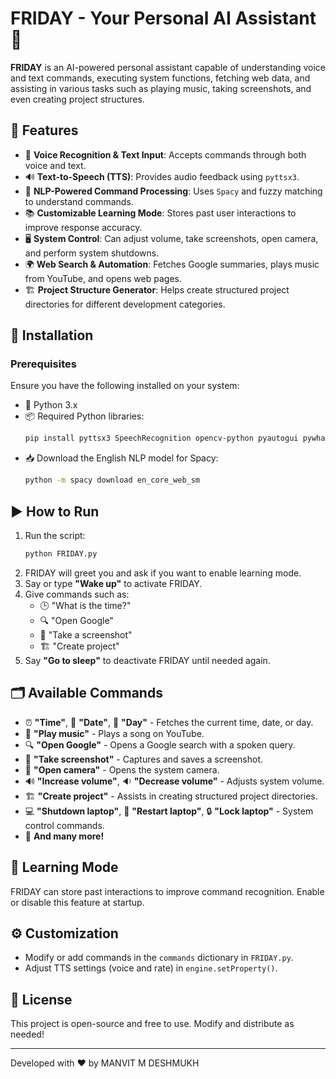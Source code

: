 # FRIDAY - Your Personal AI Assistant 🤖

**FRIDAY** is an AI-powered personal assistant capable of understanding voice and text commands, executing system functions, fetching web data, and assisting in various tasks such as playing music, taking screenshots, and even creating project structures.

## 🚀 Features

- 🎤 **Voice Recognition & Text Input**: Accepts commands through both voice and text.
- 🔊 **Text-to-Speech (TTS)**: Provides audio feedback using `pyttsx3`.
- 🧠 **NLP-Powered Command Processing**: Uses `Spacy` and fuzzy matching to understand commands.
- 📚 **Customizable Learning Mode**: Stores past user interactions to improve response accuracy.
- 🖥️ **System Control**: Can adjust volume, take screenshots, open camera, and perform system shutdowns.
- 🌍 **Web Search & Automation**: Fetches Google summaries, plays music from YouTube, and opens web pages.
- 🏗️ **Project Structure Generator**: Helps create structured project directories for different development categories.

## 🔧 Installation

### Prerequisites

Ensure you have the following installed on your system:

- 🐍 Python 3.x
- 📦 Required Python libraries:
  ```sh
  pip install pyttsx3 SpeechRecognition opencv-python pyautogui pywhatkit fuzzywuzzy beautifulsoup4 requests spacy
  ```
- 📥 Download the English NLP model for Spacy:
  ```sh
  python -m spacy download en_core_web_sm
  ```

## ▶️ How to Run

1. Run the script:
   ```sh
   python FRIDAY.py
   ```
2. FRIDAY will greet you and ask if you want to enable learning mode.
3. Say or type **"Wake up"** to activate FRIDAY.
4. Give commands such as:
   - 🕒 "What is the time?"
   - 🔍 "Open Google"
   - 📸 "Take a screenshot"
   - 🏗️ "Create project"
5. Say **"Go to sleep"** to deactivate FRIDAY until needed again.

## 🗂️ Available Commands

- ⏰ **"Time"**, 📅 **"Date"**, 📆 **"Day"** - Fetches the current time, date, or day.
- 🎵 **"Play music"** - Plays a song on YouTube.
- 🔍 **"Open Google"** - Opens a Google search with a spoken query.
- 📸 **"Take screenshot"** - Captures and saves a screenshot.
- 🎥 **"Open camera"** - Opens the system camera.
- 🔊 **"Increase volume"**, 🔉 **"Decrease volume"** - Adjusts system volume.
- 🏗️ **"Create project"** - Assists in creating structured project directories.
- 💻 **"Shutdown laptop"**, 🔄 **"Restart laptop"**, 🔒 **"Lock laptop"** - System control commands.
- 🚀 **And many more!**

## 🧠 Learning Mode

FRIDAY can store past interactions to improve command recognition. Enable or disable this feature at startup.

## ⚙️ Customization

- Modify or add commands in the `commands` dictionary in `FRIDAY.py`.
- Adjust TTS settings (voice and rate) in `engine.setProperty()`.

## 📜 License

This project is open-source and free to use. Modify and distribute as needed!

---

Developed with ❤️ by MANVIT M DESHMUKH


